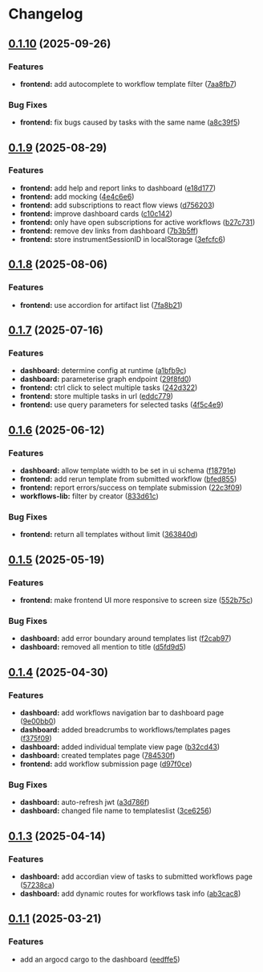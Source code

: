 # Changelog

## [0.1.10](https://github.com/DiamondLightSource/workflows/compare/dashboard@v0.1.9...dashboard@v0.1.10) (2025-09-26)


### Features

* **frontend:** add autocomplete to workflow template filter ([7aa8fb7](https://github.com/DiamondLightSource/workflows/commit/7aa8fb7a8496bfd06dc38d3e127f21607872e8ab))


### Bug Fixes

* **frontend:** fix bugs caused by tasks with the same name ([a8c39f5](https://github.com/DiamondLightSource/workflows/commit/a8c39f572aa6168b1bbbe8ee29d933bda03f1475))

## [0.1.9](https://github.com/DiamondLightSource/workflows/compare/dashboard@v0.1.8...dashboard@v0.1.9) (2025-08-29)


### Features

* **frontend:** add help and report links to dashboard ([e18d177](https://github.com/DiamondLightSource/workflows/commit/e18d177466c03ea69fff1bd75cdb91a5833ec611))
* **frontend:** add mocking ([4e4c6e6](https://github.com/DiamondLightSource/workflows/commit/4e4c6e6e35ad9d0bca229d35d0dc33c86b87b731))
* **frontend:** add subscriptions to react flow views ([d756203](https://github.com/DiamondLightSource/workflows/commit/d7562037513f423c1108e5c0d4935b940a0d7a69))
* **frontend:** improve dashboard cards ([c10c142](https://github.com/DiamondLightSource/workflows/commit/c10c142f9c6156838480d26a39176a29ec49871e))
* **frontend:** only have open subscriptions for active workflows ([b27c731](https://github.com/DiamondLightSource/workflows/commit/b27c7314909a4143e1d56db6a12baf4a141d7609))
* **frontend:** remove dev links from dashboard ([7b3b5ff](https://github.com/DiamondLightSource/workflows/commit/7b3b5ffd1a251ea91704c3b7e7ac55ee82ec7680))
* **frontend:** store instrumentSessionID in localStorage ([3efcfc6](https://github.com/DiamondLightSource/workflows/commit/3efcfc6e4ac734779a231ea431e5a1284cefc5bf))

## [0.1.8](https://github.com/DiamondLightSource/workflows/compare/dashboard@v0.1.7...dashboard@v0.1.8) (2025-08-06)


### Features

* **frontend:** use accordion for artifact list ([7fa8b21](https://github.com/DiamondLightSource/workflows/commit/7fa8b21626a7190a0050ca47850b9dc00be86bdd))

## [0.1.7](https://github.com/DiamondLightSource/workflows/compare/dashboard@v0.1.6...dashboard@v0.1.7) (2025-07-16)


### Features

* **dashboard:** determine config at runtime ([a1bfb9c](https://github.com/DiamondLightSource/workflows/commit/a1bfb9c902d2cb70472df51db41bb0b6e83395f2))
* **dashboard:** parameterise graph endpoint ([29f8fd0](https://github.com/DiamondLightSource/workflows/commit/29f8fd0df36cd7ffe731cc710ddb3ff87b234bd2))
* **frontend:** ctrl click to select multiple tasks ([242d322](https://github.com/DiamondLightSource/workflows/commit/242d322f644bf9c897d13d7ca403cb7b788962ba))
* **frontend:** store multiple tasks in url ([eddc779](https://github.com/DiamondLightSource/workflows/commit/eddc7799fe88a68f988fe539448e2c96c248a60b))
* **frontend:** use query parameters for selected tasks ([4f5c4e9](https://github.com/DiamondLightSource/workflows/commit/4f5c4e9d8cc29b00d06a2845fba8433dddd8f8ea))

## [0.1.6](https://github.com/DiamondLightSource/workflows/compare/dashboard@v0.1.5...dashboard@v0.1.6) (2025-06-12)


### Features

* **dashboard:** allow template width to be set in ui schema ([f18791e](https://github.com/DiamondLightSource/workflows/commit/f18791e02a3490c3061cd3f7e5df4d3cac36f277))
* **frontend:** add rerun template from submitted workflow ([bfed855](https://github.com/DiamondLightSource/workflows/commit/bfed8555dac852e6386d6b0ad5c08b043c4faebd))
* **frontend:** report errors/success on template submission ([22c3f09](https://github.com/DiamondLightSource/workflows/commit/22c3f09c78cecb4e0d28d107360e4ff40b6c1532))
* **workflows-lib:** filter by creator ([833d61c](https://github.com/DiamondLightSource/workflows/commit/833d61c7ec5bf83dfcd8ed6eb68f391b1862a4b1))


### Bug Fixes

* **frontend:** return all templates without limit ([363840d](https://github.com/DiamondLightSource/workflows/commit/363840da45b3ed870b0c727ed110229932854fcf))

## [0.1.5](https://github.com/DiamondLightSource/workflows/compare/dashboard@v0.1.4...dashboard@v0.1.5) (2025-05-19)


### Features

* **frontend:** make frontend UI more responsive to screen size ([552b75c](https://github.com/DiamondLightSource/workflows/commit/552b75c60c1f4d90bbda39623a0a4d0300dd7a0a))


### Bug Fixes

* **dashboard:** add error boundary around templates list ([f2cab97](https://github.com/DiamondLightSource/workflows/commit/f2cab97dda6b1dc7fe707a4115fef71c2a203e7a))
* **dashboard:** removed all mention to title ([d5fd9d5](https://github.com/DiamondLightSource/workflows/commit/d5fd9d552b5dff37aec6a432ac2d597c59536b65))

## [0.1.4](https://github.com/DiamondLightSource/workflows/compare/dashboard@v0.1.3...dashboard@v0.1.4) (2025-04-30)


### Features

* **dashboard:** add workflows navigation bar to dashboard page ([9e00bb0](https://github.com/DiamondLightSource/workflows/commit/9e00bb02446ae9b4ceb77c139f1a302f3a19fbc1))
* **dashboard:** added breadcrumbs to workflows/templates pages ([f375f09](https://github.com/DiamondLightSource/workflows/commit/f375f092e408df8fd1cbb1eb1477ef4c5fafdf6c))
* **dashboard:** added individual template view page ([b32cd43](https://github.com/DiamondLightSource/workflows/commit/b32cd43f69532984d53fc606fcf38c863b69943b))
* **dashboard:** created templates page ([784530f](https://github.com/DiamondLightSource/workflows/commit/784530fe3c6112fb9cbc5d964db60b14eb16303f))
* **frontend:** add workflow submission page ([d97f0ce](https://github.com/DiamondLightSource/workflows/commit/d97f0ced22a94471e86078434db8ebeb4580abfb))


### Bug Fixes

* **dashboard:** auto-refresh jwt ([a3d786f](https://github.com/DiamondLightSource/workflows/commit/a3d786fa2829c083ffad38584b06f85726e4d9ff))
* **dashboard:** changed file name to templateslist ([3ce6256](https://github.com/DiamondLightSource/workflows/commit/3ce62560901d7b95c4c82b717a9c01f6999f8c4e))

## [0.1.3](https://github.com/DiamondLightSource/workflows/compare/dashboard@v0.1.2...dashboard@v0.1.3) (2025-04-14)


### Features

* **dashboard:** add accordian view of tasks to submitted workflows page ([57238ca](https://github.com/DiamondLightSource/workflows/commit/57238ca878185dad79395f5e97645c090d320960))
* **dashboard:** add dynamic routes for workflows task info ([ab3cac8](https://github.com/DiamondLightSource/workflows/commit/ab3cac86c92701ce9401cfb6e9906b4747ec586c))

## [0.1.1](https://github.com/DiamondLightSource/workflows/compare/dashboard@v0.1.0...dashboard@v0.1.1) (2025-03-21)


### Features

* add an argocd cargo to the dashboard ([eedffe5](https://github.com/DiamondLightSource/workflows/commit/eedffe5ca5aa5a831ebb505b44771268fada840f))

